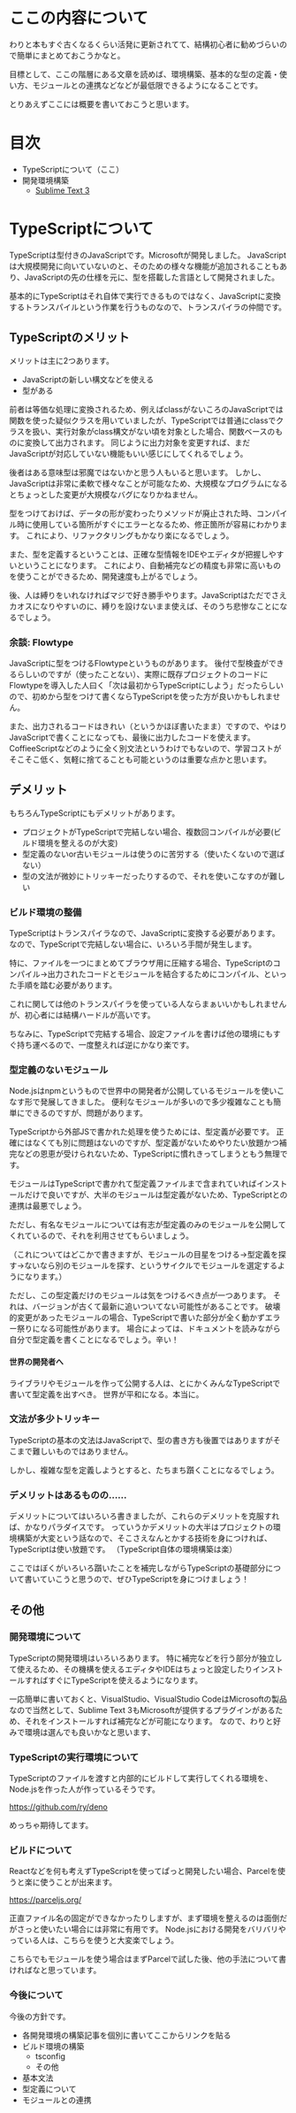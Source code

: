 # ここの内容について

わりと本もすぐ古くなるくらい活発に更新されてて、結構初心者に勧めづらいので簡単にまとめておこうかなと。

目標として、ここの階層にある文章を読めば、環境構築、基本的な型の定義・使い方、モジュールとの連携などなどが最低限できるようになることです。

とりあえずここには概要を書いておこうと思います。

# 目次

* TypeScriptについて（ここ）
* 開発環境構築
    * [Sublime Text 3](../../../Editor/SublimeText/TypeScript.md)


# TypeScriptについて

TypeScriptは型付きのJavaScriptです。Microsoftが開発しました。
JavaScriptは大規模開発に向いていないのと、そのための様々な機能が追加されることもあり、JavaScriptの先の仕様を元に、型を搭載した言語として開発されました。

基本的にTypeScriptはそれ自体で実行できるものではなく、JavaScriptに変換するトランスパイルという作業を行うものなので、トランスパイラの仲間です。

## TypeScriptのメリット

メリットは主に2つあります。

* JavaScriptの新しい構文などを使える
* 型がある

前者は等価な処理に変換されるため、例えばclassがないころのJavaScriptでは関数を使った疑似クラスを用いていましたが、TypeScriptでは普通にclassでクラスを扱い、実行対象がclass構文がない頃を対象とした場合、関数ベースのものに変換して出力されます。
同じように出力対象を変更すれば、まだJavaScriptが対応していない機能もいい感じにしてくれるでしょう。

後者はある意味型は邪魔ではないかと思う人もいると思います。
しかし、JavaScriptは非常に柔軟で様々なことが可能なため、大規模なプログラムになるとちょっとした変更が大規模なバグになりかねません。

型をつけておけば、データの形が変わったりメソッドが廃止された時、コンパイル時に使用している箇所がすぐにエラーとなるため、修正箇所が容易にわかります。
これにより、リファクタリングもかなり楽になるでしょう。

また、型を定義するということは、正確な型情報をIDEやエディタが把握しやすいということになります。
これにより、自動補完などの精度も非常に高いものを使うことができるため、開発速度も上がるでしょう。

後、人は縛りをいれなければマジで好き勝手やります。JavaScriptはただでさえカオスになりやすいのに、縛りを設けないまま使えば、そのうち悲惨なことになるでしょう。

### 余談: Flowtype

JavaScriptに型をつけるFlowtypeというものがあります。
後付で型検査ができるらしいのですが（使ったことない）、実際に既存プロジェクトのコードにFlowtypeを導入した人曰く「次は最初からTypeScriptにしよう」だったらしいので、初めから型をつけて書くならTypeScriptを使った方が良いかもしれません。

また、出力されるコードはきれい（というかほぼ書いたまま）ですので、やはりJavaScriptで書くことになっても、最後に出力したコードを使えます。
CoffieeScriptなどのように全く別文法というわけでもないので、学習コストがそこそこ低く、気軽に捨てることも可能というのは重要な点かと思います。

## デメリット

もちろんTypeScriptにもデメリットがあります。

* プロジェクトがTypeScriptで完結しない場合、複数回コンパイルが必要(ビルド環境を整えるのが大変)
* 型定義のないor古いモジュールは使うのに苦労する（使いたくないので選ばない）
* 型の文法が微妙にトリッキーだったりするので、それを使いこなすのが難しい

### ビルド環境の整備

TypeScriptはトランスパイラなので、JavaScriptに変換する必要があります。
なので、TypeScriptで完結しない場合に、いろいろ手間が発生します。

特に、ファイルを一つにまとめてブラウザ用に圧縮する場合、TypeScriptのコンパイル→出力されたコードとモジュールを結合するためにコンパイル、といった手順を踏む必要があります。

これに関しては他のトランスパイラを使っている人ならまぁいいかもしれませんが、初心者には結構ハードルが高いです。

ちなみに、TypeScriptで完結する場合、設定ファイルを書けば他の環境にもすぐ持ち運べるので、一度整えれば逆にかなり楽です。

### 型定義のないモジュール

Node.jsはnpmというもので世界中の開発者が公開しているモジュールを使いこなす形で発展してきました。
便利なモジュールが多いので多少複雑なことも簡単にできるのですが、問題があります。

TypeScriptから外部JSで書かれた処理を使うためには、型定義が必要です。
正確にはなくても別に問題はないのですが、型定義がないためやりたい放題かつ補完などの恩恵が受けられないため、TypeScriptに慣れきってしまうともう無理です。

モジュールはTypeScriptで書かれて型定義ファイルまで含まれていればインストールだけで良いですが、大半のモジュールは型定義がないため、TypeScriptとの連携は最悪でしょう。

ただし、有名なモジュールについては有志が型定義のみのモジュールを公開してくれているので、それを利用させてもらいましょう。

（これについてはどこかで書きますが、モジュールの目星をつける→型定義を探す→ないなら別のモジュールを探す、というサイクルでモジュールを選定するようになります。）

ただし、この型定義だけのモジュールは気をつけるべき点が一つあります。
それは、バージョンが古くて最新に追いついてない可能性があることです。
破壊的変更があったモジュールの場合、TypeScriptで書いた部分が全く動かずエラー祭りになる可能性があります。
場合によっては、ドキュメントを読みながら自分で型定義を書くことになるでしょう。辛い！

#### 世界の開発者へ

ライブラリやモジュールを作って公開する人は、とにかくみんなTypeScriptで書いて型定義を出すべき。
世界が平和になる。本当に。

### 文法が多少トリッキー

TypeScriptの基本の文法はJavaScriptで、型の書き方も後置ではありますがそこまで難しいものではありません。

しかし、複雑な型を定義しようとすると、たちまち躓くことになるでしょう。

### デメリットはあるものの……

デメリットについてはいろいろ書きましたが、これらのデメリットを克服すれば、かなりパラダイスです。
っていうかデメリットの大半はプロジェクトの環境構築が大変という話なので、そこさえなんとかする技術を身につければ、TypeScriptは使い放題です。
（TypeScript自体の環境構築は楽）

ここではぼくがいろいろ躓いたことを補完しながらTypeScriptの基礎部分について書いていこうと思うので、ぜひTypeScriptを身につけましょう！


## その他

### 開発環境について

TypeScriptの開発環境はいろいろあります。
特に補完などを行う部分が独立して使えるため、その機構を使えるエディタやIDEはちょっと設定したりインストールすればすぐにTypeScriptを使えるようになります。

一応簡単に書いておくと、VisualStudio、VisualStudio CodeはMicrosoftの製品なので当然として、Sublime Text 3もMicrosoftが提供するプラグインがあるため、それをインストールすれば補完などが可能になります。
なので、わりと好みで環境は選んでも良いかなと思います、

### TypeScriptの実行環境について

TypeScriptのファイルを渡すと内部的にビルドして実行してくれる環境を、Node.jsを作った人が作っているそうです。

https://github.com/ry/deno

めっちゃ期待してます。

### ビルドについて

Reactなどを何も考えずTypeScriptを使ってぱっと開発したい場合、Parcelを使うと楽に使うことが出来ます。

https://parceljs.org/

正直ファイル名の固定ができなかったりしますが、まず環境を整えるのは面倒だがさっと使いたい場合には非常に有用です。
Node.jsにおける開発をバリバリやっている人は、こちらを使うと大変楽でしょう。

こちらでもモジュールを使う場合はまずParcelで試した後、他の手法について書ければなと思っています。

### 今後について

今後の方針です。

* 各開発環境の構築記事を個別に書いてここからリンクを貼る
* ビルド環境の構築
    * tsconfig
    * その他
* 基本文法
* 型定義について
* モジュールとの連携



